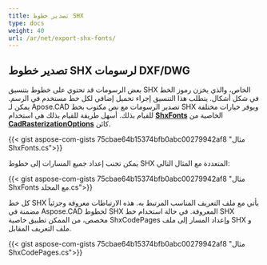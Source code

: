 ```yaml
---
title: تصدير خطوط SHX
type: docs
weight: 40
url: /ar/net/export-shx-fonts/
---
```


## **تصدير خطوط SHX لرسومات DXF/DWG**

بعض الرسومات قد تحتوي على خطوط بتنسيق SHX الخاص، والذي يخزن رموز الخط في شكل أشكال. يتطلب هذا التنسيق إجراء تحميل إضافي لكل خط مستخدم في الرسم. يمكن لـ Apose.CAD تصدير الرسومات مع نص مكتوب بخط SHX ويوفر خيارات مختلفة للقيام بذلك. أسهل طريقة للقيام بذلك هي استخدام 
[**ShxFonts**](https://reference.aspose.com/cad/net/aspose.cad.imageoptions/cadrasterizationoptions/shxfonts/) الخاصية من 
[**CadRasterizationOptions**](https://reference.aspose.com/cad/net/aspose.cad.imageoptions/cadrasterizationoptions/) كائن.
				

{{< gist aspose-com-gists 75cbae64b15374bfb0abc00279942af8 "مثال ShxFonts.cs">}}


يمكن تجنب إعداد جميع المسارات إلى خطوط SHX المتعددة مع المثال التالي:

{{< gist aspose-com-gists 75cbae64b15374bfb0abc00279942af8 "مثال ShxFonts مع المجلد.cs">}}
	
كل خط SHX يأتي مع ملف التعريف المناسب المرتبط به. هذه الارتباطات معروفة وجزئياً مضمنة في Aspose.CAD لخطوط SHX المعروفة.
في حالة استخدام خط SHX مخصص، من الممكن تطبيق خاصية ShxCodePages وإعداد المسار إلى ملف SHX و ملف التعريف المقابل. 
	
{{< gist aspose-com-gists 75cbae64b15374bfb0abc00279942af8 "مثال ShxCodePages.cs">}}
